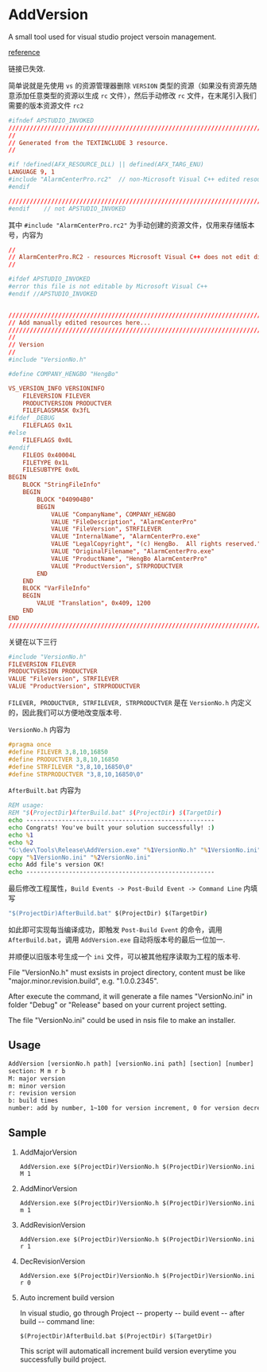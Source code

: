 # AddVersion

A small tool used for visual studio project versoin management.

[reference](http://support.microsoft.com/?id=237870)

链接已失效.

简单说就是先使用 `vs` 的资源管理器删除 `VERSION` 类型的资源（如果没有资源先随意添加任意类型的资源以生成 `rc` 文件），然后手动修改 `rc` 文件，在末尾引入我们需要的版本资源文件 `rc2`

```rc
#ifndef APSTUDIO_INVOKED
/////////////////////////////////////////////////////////////////////////////
//
// Generated from the TEXTINCLUDE 3 resource.
//

#if !defined(AFX_RESOURCE_DLL) || defined(AFX_TARG_ENU)
LANGUAGE 9, 1
#include "AlarmCenterPro.rc2"  // non-Microsoft Visual C++ edited resources
#endif

/////////////////////////////////////////////////////////////////////////////
#endif    // not APSTUDIO_INVOKED
```

其中 `#include "AlarmCenterPro.rc2"` 为手动创建的资源文件，仅用来存储版本号，内容为

```rc
//
// AlarmCenterPro.RC2 - resources Microsoft Visual C++ does not edit directly
//

#ifdef APSTUDIO_INVOKED
#error this file is not editable by Microsoft Visual C++
#endif //APSTUDIO_INVOKED


/////////////////////////////////////////////////////////////////////////////
// Add manually edited resources here...
/////////////////////////////////////////////////////////////////////////////
//
// Version
//
#include "VersionNo.h"

#define COMPANY_HENGBO "HengBo"

VS_VERSION_INFO VERSIONINFO
	FILEVERSION FILEVER
	PRODUCTVERSION PRODUCTVER
	FILEFLAGSMASK 0x3fL
#ifdef _DEBUG
	FILEFLAGS 0x1L
#else
	FILEFLAGS 0x0L
#endif
	FILEOS 0x40004L
	FILETYPE 0x1L
	FILESUBTYPE 0x0L
BEGIN
	BLOCK "StringFileInfo"
	BEGIN
		BLOCK "040904B0"
		BEGIN
			VALUE "CompanyName", COMPANY_HENGBO
			VALUE "FileDescription", "AlarmCenterPro"
			VALUE "FileVersion", STRFILEVER
			VALUE "InternalName", "AlarmCenterPro.exe"
			VALUE "LegalCopyright", "(c) HengBo.  All rights reserved."
			VALUE "OriginalFilename", "AlarmCenterPro.exe"
			VALUE "ProductName", "HengBo AlarmCenterPro"
			VALUE "ProductVersion", STRPRODUCTVER
		END
	END
	BLOCK "VarFileInfo"
	BEGIN
		VALUE "Translation", 0x409, 1200
	END
END
/////////////////////////////////////////////////////////////////////////////
```

关键在以下三行

```rc
#include "VersionNo.h"
FILEVERSION FILEVER
PRODUCTVERSION PRODUCTVER
VALUE "FileVersion", STRFILEVER
VALUE "ProductVersion", STRPRODUCTVER
```

`FILEVER, PRODUCTVER, STRFILEVER, STRPRODUCTVER` 是在 `VersionNo.h` 内定义的，因此我们可以方便地改变版本号.

`VersionNo.h` 内容为

```cpp
#pragma once
#define FILEVER 3,8,10,16850
#define PRODUCTVER 3,8,10,16850
#define STRFILEVER "3,8,10,16850\0"
#define STRPRODUCTVER "3,8,10,16850\0"
```

`AfterBuilt.bat` 内容为

```bat
REM usage:
REM "$(ProjectDir)AfterBuild.bat" $(ProjectDir) $(TargetDir) 
echo -----------------------------------------------------
echo Congrats! You've built your solution successfully! :)
echo %1
echo %2
"G:\dev\Tools\Release\AddVersion.exe" "%1VersionNo.h" "%1VersionNo.ini" "b" "1"
copy "%1VersionNo.ini" "%2VersionNo.ini"
echo Add file's version OK!
echo -----------------------------------------------------
```

最后修改工程属性，`Build Events -> Post-Build Event -> Command Line` 内填写

```bat
"$(ProjectDir)AfterBuild.bat" $(ProjectDir) $(TargetDir) 
```

如此即可实现每当编译成功，即触发 `Post-Build Event` 的命令，调用 `AfterBuild.bat`，调用 `AddVersion.exe` 自动将版本号的最后一位加一.

并顺便以旧版本号生成一个 `ini` 文件，可以被其他程序读取为工程的版本号.



File "VersionNo.h" must exsists in project directory, content must be like "major.minor.revision.build", e.g. "1.0.0.2345".

After execute the command, it will generate a file names "VersionNo.ini" in folder "Debug" or "Release" based on your current project setting.

The file "VersionNo.ini" could be used in nsis file to make an installer.

## Usage

```cmd
AddVersion [versionNo.h path] [versionNo.ini path] [section] [number]
section: M m r b
M: major version
m: minor version
r: revision version
b: build times
number: add by number, 1~100 for version increment, 0 for version decrement 1.
```

## Sample

1. AddMajorVersion

	`AddVersion.exe $(ProjectDir)VersionNo.h $(ProjectDir)VersionNo.ini M 1`

2. AddMinorVersion

	`AddVersion.exe $(ProjectDir)VersionNo.h $(ProjectDir)VersionNo.ini m 1`

3. AddRevisionVersion

	`AddVersion.exe $(ProjectDir)VersionNo.h $(ProjectDir)VersionNo.ini r 1`

4. DecRevisionVersion

	`AddVersion.exe $(ProjectDir)VersionNo.h $(ProjectDir)VersionNo.ini r 0`

5. Auto increment build version

	In visual studio, go through Project -- property -- build event -- after build -- command line:

	`$(ProjectDir)AfterBuild.bat $(ProjectDir) $(TargetDir)`
	
	This script will automaticall increment build version everytime you successfully build project.